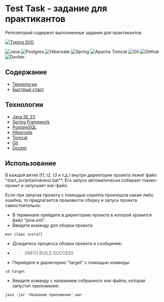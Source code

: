 # Test Task - задание для практикантов
Репозиторий содержит выполненные задания для практикантов.

[![Typing SVG](https://readme-typing-svg.herokuapp.com?color=%2336BCF7&lines=Проект+на+стадии+разработки)](https://git.io/typing-svg)

![Java](https://img.shields.io/badge/java-%23ED8B00.svg?style=for-the-badge&logo=openjdk&logoColor=white)
![Postgres](https://img.shields.io/badge/postgres-%23316192.svg?style=for-the-badge&logo=postgresql&logoColor=white)
![Hibernate](https://img.shields.io/badge/Hibernate-59666C?style=for-the-badge&logo=Hibernate&logoColor=white)
![Spring](https://img.shields.io/badge/spring-%236DB33F.svg?style=for-the-badge&logo=spring&logoColor=white)
![Apache Tomcat](https://img.shields.io/badge/apache%20tomcat-%23F8DC75.svg?style=for-the-badge&logo=apache-tomcat&logoColor=black)
![Git](https://img.shields.io/badge/git-%23F05033.svg?style=for-the-badge&logo=git&logoColor=white)
![GitHub](https://img.shields.io/badge/github-%23121011.svg?style=for-the-badge&logo=github&logoColor=white)
![Docker](https://img.shields.io/badge/docker-%230db7ed.svg?style=for-the-badge&logo=docker&logoColor=white)

## Содержание
- [Технологии](#Технологии)
- [Быстрый старт](#Использование)


## Технологии
+ [Java SE 23](https://jdk.java.net/23/)
+ [Spring Framework](https://spring.io/)
+ [PostgreSQL](https://www.postgresql.org/)
+ [Hibernate](https://hibernate.org/)
+ [Tomcat](https://tomcat.apache.org/)
+ [Git](https://git-scm.com/)
+ [Docker](https://www.docker.com/)


## Использование
В каждой ветке *(t1, t2, t3 и т.д.)* внутри директории проекта лежит файл: "start_script(windows).bat"*. 
Его запуск автоматически собирает maven-проект и запускает war-файл. 

Если при запуске проекта с помощью скрипта произошла какая-либо ошибка, то
предлагается произвести сборку и запуск проекта самостоятельно:
+ В терминале прейдите в директорию проекта в которой хранится файл "pow.xml".
+ Введите команду для сборки проекта:
``` 
mvn clean install
```
+ Дождитесь процесса сборки проекта и сообщения: 
+ > [INFO] BUILD SUCCESS
+ Перейдите в директорию "target" с помощью команды:
```
cd target
```
+ Введите команду с названием собранного war-файла, которая запустит приложение:
```
java -jar 'Название приложения'.war
```